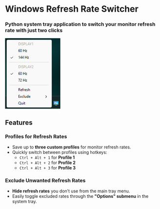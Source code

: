 # Windows Refresh Rate Switcher

### Python system tray application to switch your monitor refresh rate with just two clicks

![001](assets/tray-demo.png)

## Features

### Profiles for Refresh Rates
- Save up to **three custom profiles** for monitor refresh rates.
- Quickly switch between profiles using hotkeys:
  - `Ctrl + Alt + 1` for **Profile 1**
  - `Ctrl + Alt + 2` for **Profile 2**
  - `Ctrl + Alt + 3` for **Profile 3**

### Exclude Unwanted Refresh Rates
- **Hide refresh rates** you don’t use from the main tray menu.
- Easily toggle excluded rates through the **"Options" submenu** in the system tray.
